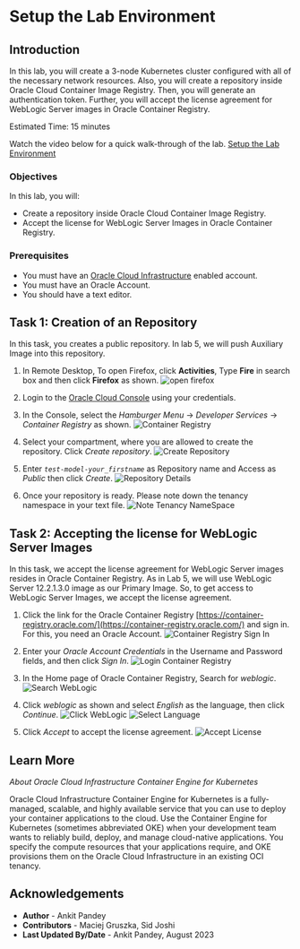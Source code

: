 # Setup the Lab Environment

## Introduction

In this lab, you will create a 3-node Kubernetes cluster configured with all of the necessary network resources. Also, you will create a repository inside Oracle Cloud Container Image Registry. Then, you will generate an authentication token. Further, you will accept the license agreement for WebLogic Server images in Oracle Container Registry.

Estimated Time: 15 minutes

Watch the video below for a quick walk-through of the lab.
[Setup the Lab Environment](videohub:1_zhvohpqq)

### Objectives

In this lab, you will:

* Create a repository inside Oracle Cloud Container Image Registry.
* Accept the license for WebLogic Server Images in Oracle Container Registry.

### Prerequisites

* You must have an [Oracle Cloud Infrastructure](https://cloud.oracle.com/en_US/cloud-infrastructure) enabled account.
* You must have an Oracle Account. 
* You should have a text editor.


## Task 1: Creation of an Repository

In this task, you creates a public repository. In lab 5, we will push Auxiliary Image into this repository.

1. In Remote Desktop, To open Firefox, click **Activities**, Type **Fire** in search box and then click **Firefox** as shown.
    ![open firefox](images/open-firefox.png)

2. Login to the [Oracle Cloud Console](https://cloud.oracle.com) using your credentials.

3. In the Console, select the *Hamburger Menu* -> *Developer Services* -> *Container Registry* as shown.
    ![Container Registry](images/container-registry.png)

4. Select your compartment, where you are allowed to create the repository. Click *Create repository*.
    ![Create Repository](images/create-repository.png)

5. Enter *`test-model-your_firstname`* as Repository name and Access as *Public* then click *Create*.
    ![Repository Details](images/repository-details.png)

6. Once your repository is ready. Please note down the tenancy namespace in your text file.
    ![Note Tenancy NameSpace](images/tenancy-namespace.png)


## Task 2: Accepting the license for WebLogic Server Images 

In this task, we accept the license agreement for WebLogic Server images resides in Oracle Container Registry. As in Lab 5, we will use WebLogic Server 12.2.1.3.0 image as our Primary Image. So, to get access to WebLogic Server Images, we accept the license agreement.

1. Click the link for the Oracle Container Registry [https://container-registry.oracle.com/](https://container-registry.oracle.com/) and sign in. For this, you need an Oracle Account.
    ![Container Registry Sign In](images/container-registry-sign-in.png)
    
2. Enter your *Oracle Account Credentials* in the Username and Password fields, and then click *Sign In*.
    ![Login Container Registry](images/login-container-registry.png)

3. In the Home page of Oracle Container Registry, Search for *weblogic*.
    ![Search WebLogic](images/search-weblogic.png)

4. Click *weblogic* as shown and select *English* as the language, then click *Continue*.
    ![Click WebLogic](images/click-weblogic.png)
    ![Select Language](images/select-language.png)

5. Click *Accept* to accept the license agreement.
    ![Accept License](images/accept-license.png)



## Learn More

*About Oracle Cloud Infrastructure Container Engine for Kubernetes*

Oracle Cloud Infrastructure Container Engine for Kubernetes is a fully-managed, scalable, and highly available service that you can use to deploy your container applications to the cloud. Use the Container Engine for Kubernetes (sometimes abbreviated OKE) when your development team wants to reliably build, deploy, and manage cloud-native applications. You specify the compute resources that your applications require, and OKE provisions them on the Oracle Cloud Infrastructure in an existing OCI tenancy.

## Acknowledgements

* **Author** -  Ankit Pandey
* **Contributors** - Maciej Gruszka, Sid Joshi
* **Last Updated By/Date** - Ankit Pandey, August 2023
